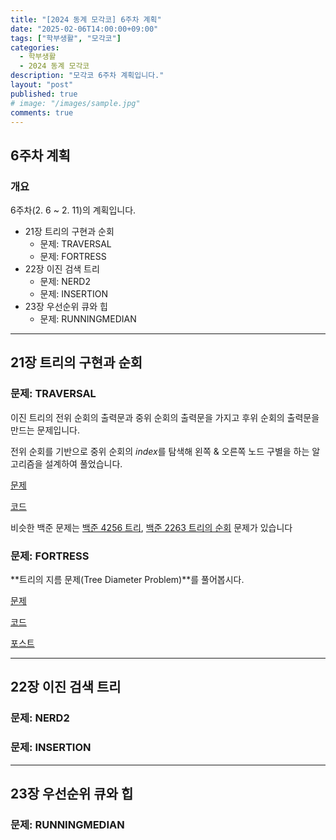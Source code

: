 ```yaml
---
title: "[2024 동계 모각코] 6주차 계획"
date: "2025-02-06T14:00:00+09:00"
tags: ["학부생활", "모각코"]
categories: 
  - 학부생활
  - 2024 동계 모각코
description: "모각코 6주차 계획입니다."
layout: "post"
published: true
# image: "/images/sample.jpg"
comments: true
---
```


## 6주차 계획
### 개요
6주차(2. 6 ~ 2. 11)의 계획입니다.
- 21장 트리의 구현과 순회
  - 문제: TRAVERSAL
  - 문제: FORTRESS
- 22장 이진 검색 트리
  - 문제: NERD2
  - 문제: INSERTION
- 23장 우선순위 큐와 힙
  - 문제: RUNNINGMEDIAN

* * *

## 21장 트리의 구현과 순회
### 문제: TRAVERSAL
이진 트리의 전위 순회의 출력문과 중위 순회의 출력문을 가지고 후위 순회의 출력문을 만드는 문제입니다.

전위 순회를 기반으로 중위 순회의 $index$를 탐색해 왼쪽 & 오른쪽 노드 구별을 하는 알고리즘을 설계하여 풀었습니다.

[문제](https://algospot.com/judge/problem/read/TRAVERSAL)

[코드](https://github.com/sossos5989/algorithm/blob/main/algospot/traversal.cc)

비슷한 백준 문제는 [백준 4256 트리](https://www.acmicpc.net/problem/2263), [백준 2263 트리의 순회](https://www.acmicpc.net/problem/2263) 문제가 있습니다

### 문제: FORTRESS
**트리의 지름 문제(Tree Diameter Problem)**를 풀어봅시다.

[문제](https://algospot.com/judge/problem/read/FORTRESS)

[코드](https://github.com/sossos5989/algorithm/blob/main/algospot/fortress.cc)

[포스트](https://sossos5989.github.io/posts/%EC%95%8C%EA%B3%A0%EB%A6%AC%EC%A6%98/%EC%A2%85%EB%A7%8C%EB%B6%81/17/)

* * *

## 22장 이진 검색 트리
### 문제: NERD2


### 문제: INSERTION

* * *

## 23장 우선순위 큐와 힙
### 문제: RUNNINGMEDIAN

